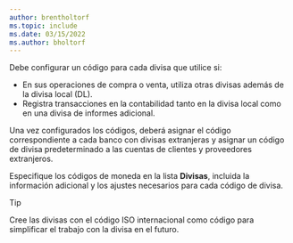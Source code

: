 ```yaml
---
author: brentholtorf
ms.topic: include
ms.date: 03/15/2022
ms.author: bholtorf
---
```

Debe configurar un código para cada divisa que utilice si:

- En sus operaciones de compra o venta, utiliza otras divisas además de la divisa local (DL).  
- Registra transacciones en la contabilidad tanto en la divisa local como en una divisa de informes adicional.  

Una vez configurados los códigos, deberá asignar el código correspondiente a cada banco con divisas extranjeras y asignar un código de divisa predeterminado a las cuentas de clientes y proveedores extranjeros.

Especifique los códigos de moneda en la lista **Divisas**, incluida la información adicional y los ajustes necesarios para cada código de divisa.

> [!TIP]
> Cree las divisas con el código ISO internacional como código para simplificar el trabajo con la divisa en el futuro.
